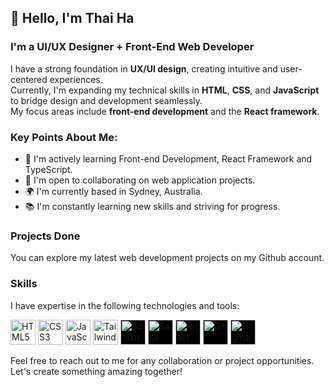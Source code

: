 ## 👋 Hello, I'm Thai Ha

### I'm a UI/UX Designer + Front-End Web Developer  
I have a strong foundation in **UX/UI design**, creating intuitive and user-centered experiences.  
Currently, I'm expanding my technical skills in **HTML**, **CSS**, and **JavaScript** to bridge design and development seamlessly.  
My focus areas include **front-end development** and the **React framework**.

### Key Points About Me:
<ul>
<li>🧠 I'm actively learning Front-end Development, React Framework and TypeScript.</li>
<li>🤝 I'm open to collaborating on web application projects.</li>
<li>🌍 I'm currently based in Sydney, Australia.</li>
<li>📚 I'm constantly learning new skills and striving for progress. </li>
</ul>

### Projects Done
You can explore my latest web development projects on my Github account.

### Skills
I have expertise in the following technologies and tools:
<p>
<img src="https://cdn.jsdelivr.net/gh/devicons/devicon/icons/html5/html5-original.svg" alt="HTML5" width="40" height="40"/>
<img src="https://cdn.jsdelivr.net/gh/devicons/devicon/icons/css3/css3-original.svg" alt="CSS3" width="40" height="40"/>
<img src="https://cdn.jsdelivr.net/gh/devicons/devicon/icons/javascript/javascript-original.svg" alt="JavaScript" width="40" height="40"/>
<img src="https://icons.veryicon.com/png/o/business/vscode-program-item-icon/tailwindcss.png" alt="TailwindCSS" width="40" height="40"/> 
<img src="https://cdn.jsdelivr.net/gh/devicons/devicon/icons/bootstrap/bootstrap-original.svg" alt="Bootstrap" width="40" height="40" style="background-color:black;"/>  
<img src="https://cdn.jsdelivr.net/gh/devicons/devicon/icons/sass/sass-original.svg" alt="Sass" width="40" height="40" style="background-color:black;"/>  
<img src="https://cdn.jsdelivr.net/gh/devicons/devicon/icons/react/react-original.svg" alt="React" width="40" height="40" style="background-color:black;"/>  
<img src="https://cdn.jsdelivr.net/gh/devicons/devicon/icons/git/git-original.svg" alt="Git" width="40" height="40" style="background-color:black;"/>  
<img src="https://cdn.jsdelivr.net/gh/devicons/devicon/icons/figma/figma-original.svg" alt="Figma" width="40" height="40" style="background-color:black;"/>
</p>

Feel free to reach out to me for any collaboration or project opportunities. Let's create something amazing together!
